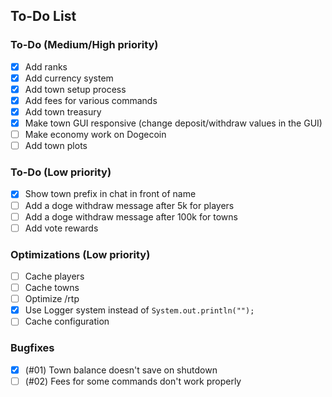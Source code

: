 ## To-Do List

### To-Do (Medium/High priority)
- [x] Add ranks
- [x] Add currency system
- [x] Add town setup process
- [x] Add fees for various commands
- [x] Add town treasury
- [x] Make town GUI responsive (change deposit/withdraw values in the GUI)
- [ ] Make economy work on Dogecoin
- [ ] Add town plots

### To-Do (Low priority)
- [x] Show town prefix in chat in front of name
- [ ] Add a doge withdraw message after 5k for players
- [ ] Add a doge withdraw message after 100k for towns
- [ ] Add vote rewards

### Optimizations (Low priority)
- [ ] Cache players
- [ ] Cache towns
- [ ] Optimize /rtp
- [x] Use Logger system instead of ``System.out.println("");``
- [ ] Cache configuration

### Bugfixes
- [x] (#01) Town balance doesn't save on shutdown
- [ ] (#02) Fees for some commands don't work properly
